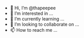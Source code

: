 - 👋 Hi, I’m @thapeepee
- 👀 I’m interested in ...
- 🌱 I’m currently learning ...
- 💞️ I’m looking to collaborate on ...
- 📫 How to reach me ...

<!---
thapeepee/thapeepee is a ✨ special ✨ repository because its `README.md` (this file) appears on your GitHub profile.
You can click the Preview link to take a look at your changes.
--->
